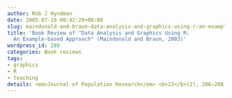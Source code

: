 ```yaml
---
author: Rob J Hyndman
date: 2005-07-16 00:42:29+00:00
slug: maindonald-and-braun-data-analysis-and-graphics-using-r-an-example-based-approach
title: 'Book Review of "Data Analysis and Graphics Using R:
  An Example-based Approach" (Maindonald and Braun, 2003)'
wordpress_id: 289
categories: Book reviews
tags:
- graphics
- R
- teaching
details: <em>Journal of Population Research</em> <b>22</b>(2), 206–208
---
```

